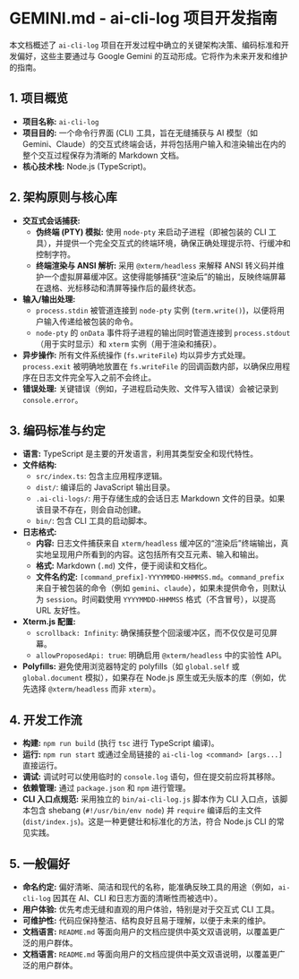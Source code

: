 # GEMINI.md - ai-cli-log 项目开发指南

本文档概述了 `ai-cli-log` 项目在开发过程中确立的关键架构决策、编码标准和开发偏好，这些主要通过与 Google Gemini 的互动形成。它将作为未来开发和维护的指南。

## 1. 项目概览

*   **项目名称:** `ai-cli-log`
*   **项目目的:** 一个命令行界面 (CLI) 工具，旨在无缝捕获与 AI 模型（如 Gemini、Claude）的交互式终端会话，并将包括用户输入和渲染输出在内的整个交互过程保存为清晰的 Markdown 文档。
*   **核心技术栈:** Node.js (TypeScript)。

## 2. 架构原则与核心库

*   **交互式会话捕获:**
    *   **伪终端 (PTY) 模拟:** 使用 `node-pty` 来启动子进程（即被包装的 CLI 工具），并提供一个完全交互式的终端环境，确保正确处理提示符、行缓冲和控制字符。
    *   **终端渲染与 ANSI 解析:** 采用 `@xterm/headless` 来解释 ANSI 转义码并维护一个虚拟屏幕缓冲区。这使得能够捕获“渲染后”的输出，反映终端屏幕在退格、光标移动和清屏等操作后的最终状态。
*   **输入/输出处理:**
    *   `process.stdin` 被管道连接到 `node-pty` 实例 (`term.write()`)，以便将用户输入传递给被包装的命令。
    *   `node-pty` 的 `onData` 事件将子进程的输出同时管道连接到 `process.stdout`（用于实时显示）和 `xterm` 实例（用于渲染和捕获）。
*   **异步操作:** 所有文件系统操作 (`fs.writeFile`) 均以异步方式处理。`process.exit` 被明确地放置在 `fs.writeFile` 的回调函数内部，以确保应用程序在日志文件完全写入之前不会终止。
*   **错误处理:** 关键错误（例如，子进程启动失败、文件写入错误）会被记录到 `console.error`。

## 3. 编码标准与约定

*   **语言:** TypeScript 是主要的开发语言，利用其类型安全和现代特性。
*   **文件结构:**
    *   `src/index.ts`: 包含主应用程序逻辑。
    *   `dist/`: 编译后的 JavaScript 输出目录。
    *   `.ai-cli-logs/`: 用于存储生成的会话日志 Markdown 文件的目录。如果该目录不存在，则会自动创建。
    *   `bin/`: 包含 CLI 工具的启动脚本。
*   **日志格式:**
    *   **内容:** 日志文件捕获来自 `xterm/headless` 缓冲区的“渲染后”终端输出，真实地呈现用户所看到的内容。这包括所有交互元素、输入和输出。
    *   **格式:** Markdown (`.md`) 文件，便于阅读和文档化。
    *   **文件名约定:** `[command_prefix]-YYYYMMDD-HHMMSS.md`。`command_prefix` 来自于被包装的命令（例如 `gemini`、`claude`），如果未提供命令，则默认为 `session`。时间戳使用 `YYYYMMDD-HHMMSS` 格式（不含冒号），以提高 URL 友好性。
*   **Xterm.js 配置:**
    *   `scrollback: Infinity`: 确保捕获整个回滚缓冲区，而不仅仅是可见屏幕。
    *   `allowProposedApi: true`: 明确启用 `@xterm/headless` 中的实验性 API。
*   **Polyfills:** 避免使用浏览器特定的 polyfills（如 `global.self` 或 `global.document` 模拟），如果存在 Node.js 原生或无头版本的库（例如，优先选择 `@xterm/headless` 而非 `xterm`）。

## 4. 开发工作流

*   **构建:** `npm run build` (执行 `tsc` 进行 TypeScript 编译)。
*   **运行:** `npm run start` 或通过全局链接的 `ai-cli-log <command> [args...]` 直接运行。
*   **调试:** 调试时可以使用临时的 `console.log` 语句，但在提交前应将其移除。
*   **依赖管理:** 通过 `package.json` 和 `npm` 进行管理。
*   **CLI 入口点规范:** 采用独立的 `bin/ai-cli-log.js` 脚本作为 CLI 入口点，该脚本包含 shebang (`#!/usr/bin/env node`) 并 `require` 编译后的主文件 (`dist/index.js`)。这是一种更健壮和标准化的方法，符合 Node.js CLI 的常见实践。

## 5. 一般偏好

*   **命名约定:** 偏好清晰、简洁和现代的名称，能准确反映工具的用途（例如，`ai-cli-log` 因其在 AI、CLI 和日志方面的清晰性而被选中）。
*   **用户体验:** 优先考虑无缝和直观的用户体验，特别是对于交互式 CLI 工具。
*   **可维护性:** 代码应保持整洁、结构良好且易于理解，以便于未来的维护。
*   **文档语言:** `README.md` 等面向用户的文档应提供中英文双语说明，以覆盖更广泛的用户群体。
*   **文档语言:** `README.md` 等面向用户的文档应提供中英文双语说明，以覆盖更广泛的用户群体。